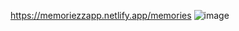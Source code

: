 https://memoriezzapp.netlify.app/memories
![image](https://user-images.githubusercontent.com/102170851/229551638-5596d016-88d7-4e18-8ff3-260390a05172.png)
